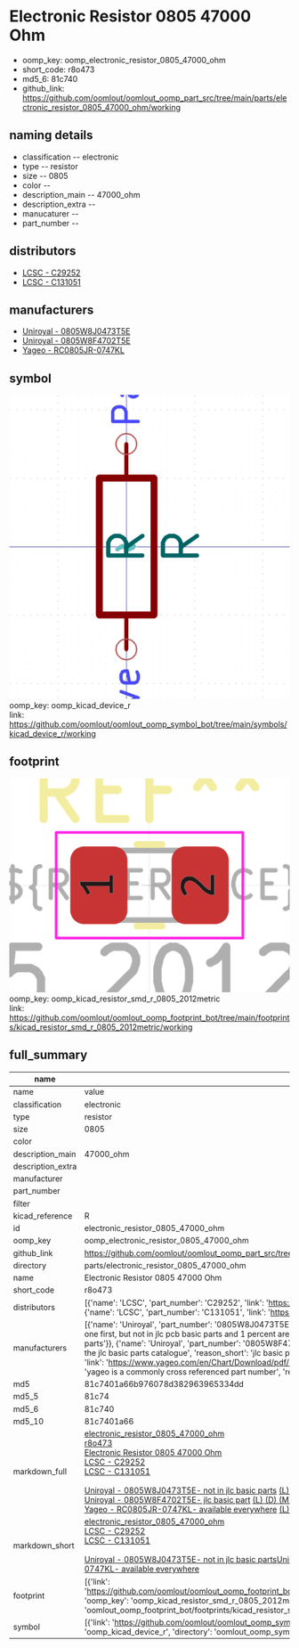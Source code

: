 # Electronic Resistor 0805 47000 Ohm

  
* oomp_key: oomp_electronic_resistor_0805_47000_ohm 
* short_code: r8o473
* md5_6: 81c740  
* github_link: https://github.com/oomlout/oomlout_oomp_part_src/tree/main/parts/electronic_resistor_0805_47000_ohm/working  
## naming details
* classification -- electronic
* type -- resistor
* size -- 0805
* color -- 
* description_main -- 47000_ohm
* description_extra -- 
* manucaturer -- 
* part_number -- 

## distributors
* [LCSC - C29252](https://lcsc.com/product-detail/C29252.html)  
* [LCSC - C131051](https://lcsc.com/product-detail/C131051.html)  

## manufacturers
* [Uniroyal - 0805W8J0473T5E]()  
* [Uniroyal - 0805W8F4702T5E]()  
* [Yageo - RC0805JR-0747KL](https://www.yageo.com/en/Chart/Download/pdf/RC0805JR-0747KL)  

## symbol

![](symbol/0/working/working_600.png)  
oomp_key: oomp_kicad_device_r  
link: https://github.com/oomlout/oomlout_oomp_symbol_bot/tree/main/symbols/kicad_device_r/working  

## footprint

![](footprint/0/working/working_600.png)  
oomp_key: oomp_kicad_resistor_smd_r_0805_2012metric  
link: https://github.com/oomlout/oomlout_oomp_footprint_bot/tree/main/footprints/kicad_resistor_smd_r_0805_2012metric/working  

## full_summary
| name | value | 
| --- | --- | 
| name | value | 
| classification | electronic | 
| type | resistor | 
| size | 0805 | 
| color |  | 
| description_main | 47000_ohm | 
| description_extra |  | 
| manufacturer |  | 
| part_number |  | 
| filter |  | 
| kicad_reference | R | 
| id | electronic_resistor_0805_47000_ohm | 
| oomp_key | oomp_electronic_resistor_0805_47000_ohm | 
| github_link | https://github.com/oomlout/oomlout_oomp_part_src/tree/main/parts/electronic_resistor_0805_47000_ohm/working | 
| directory | parts/electronic_resistor_0805_47000_ohm | 
| name | Electronic Resistor 0805 47000 Ohm | 
| short_code | r8o473 | 
| distributors | [{'name': 'LCSC', 'part_number': 'C29252', 'link': 'https://lcsc.com/product-detail/C29252.html', 'id': 'distributor_lcsc'}, {'name': 'LCSC', 'part_number': 'C131051', 'link': 'https://lcsc.com/product-detail/C131051.html', 'id': 'distributor_lcsc'}] | 
| manufacturers | [{'name': 'Uniroyal', 'part_number': '0805W8J0473T5E', 'link': '', 'id': 'manufacturer_uniroyal', 'note': {'reason': 'did this one first, but not in jlc pcb basic parts and 1 percent are and they are the same price', 'reason_short': 'not in jlc basic parts'}}, {'name': 'Uniroyal', 'part_number': '0805W8F4702T5E', 'link': '', 'id': 'manufacturer_uniroyal', 'note': {'reason': 'in the jlc basic parts catalogue', 'reason_short': 'jlc basic part'}}, {'name': 'Yageo', 'part_number': 'RC0805JR-0747KL', 'link': 'https://www.yageo.com/en/Chart/Download/pdf/RC0805JR-0747KL', 'id': 'manufacturer_yageo', 'note': {'reason': 'yageo is a commonly cross referenced part number', 'reason_short': 'available everywhere'}}] | 
| md5 | 81c7401a66b976078d382963965334dd | 
| md5_5 | 81c74 | 
| md5_6 | 81c740 | 
| md5_10 | 81c7401a66 | 
| markdown_full | [electronic_resistor_0805_47000_ohm](https://github.com/oomlout/oomlout_oomp_part_src/tree/main/parts/electronic_resistor_0805_47000_ohm/working)<br>[r8o473](https://github.com/oomlout/oomlout_oomp_part_src/tree/main/parts/electronic_resistor_0805_47000_ohm/working)<br>[Electronic Resistor 0805 47000 Ohm](https://github.com/oomlout/oomlout_oomp_part_src/tree/main/parts/electronic_resistor_0805_47000_ohm/working)<br>[LCSC - C29252<br>](https://lcsc.com/product-detail/C29252.html)[LCSC - C131051<br>](https://lcsc.com/product-detail/C131051.html)<br>[Uniroyal - 0805W8J0473T5E- not in jlc basic parts]() [(L)  ](https://www.lcsc.com/search?q=0805W8J0473T5E)[(D)  ](https://www.digikey.com/en/products?keywords=0805W8J0473T5E)[(M)  ](https://www.mouser.com/Search/Refine?Keyword=0805W8J0473T5E)[(N)  ](https://www.newark.com/search?st=0805W8J0473T5E)[(SZ)  ](https://so.szlcsc.com/global.html?k=0805W8J0473T5E)<br>[Uniroyal - 0805W8F4702T5E- jlc basic part]() [(L)  ](https://www.lcsc.com/search?q=0805W8F4702T5E)[(D)  ](https://www.digikey.com/en/products?keywords=0805W8F4702T5E)[(M)  ](https://www.mouser.com/Search/Refine?Keyword=0805W8F4702T5E)[(N)  ](https://www.newark.com/search?st=0805W8F4702T5E)[(SZ)  ](https://so.szlcsc.com/global.html?k=0805W8F4702T5E)<br>[Yageo - RC0805JR-0747KL- available everywhere](https://www.yageo.com/en/Chart/Download/pdf/RC0805JR-0747KL) [(L)  ](https://www.lcsc.com/search?q=RC0805JR-0747KL)[(D)  ](https://www.digikey.com/en/products?keywords=RC0805JR-0747KL)[(M)  ](https://www.mouser.com/Search/Refine?Keyword=RC0805JR-0747KL)[(N)  ](https://www.newark.com/search?st=RC0805JR-0747KL)[(SZ)  ](https://so.szlcsc.com/global.html?k=RC0805JR-0747KL)<br> | 
| markdown_short | [electronic_resistor_0805_47000_ohm](https://github.com/oomlout/oomlout_oomp_part_src/tree/main/parts/electronic_resistor_0805_47000_ohm/working)<br>[LCSC - C29252<br>](https://lcsc.com/product-detail/C29252.html)[LCSC - C131051<br>](https://lcsc.com/product-detail/C131051.html)<br>[Uniroyal - 0805W8J0473T5E- not in jlc basic parts]()[Uniroyal - 0805W8F4702T5E- jlc basic part]()[Yageo - RC0805JR-0747KL- available everywhere](https://www.yageo.com/en/Chart/Download/pdf/RC0805JR-0747KL) | 
| footprint | [{'link': 'https://github.com/oomlout/oomlout_oomp_footprint_bot/tree/main/foootprntss/kicad_resistor_smd_r_0805_2012metric', 'oomp_key': 'oomp_kicad_resistor_smd_r_0805_2012metric', 'directory': 'oomlout_oomp_footprint_bot/footprints/kicad_resistor_smd_r_0805_2012metric//working/working.kicad_mod'}] | 
| symbol | [{'link': 'https://github.com/oomlout/oomlout_oomp_symbol_bot/tree/main/symbols/kicad_device_r', 'oomp_key': 'oomp_kicad_device_r', 'directory': 'oomlout_oomp_symbol_bot/symbols/kicad_device_r//working/working.kicad_sym'}] | 
